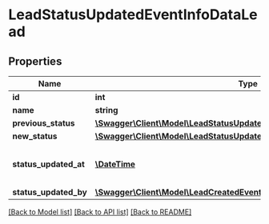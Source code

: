 # LeadStatusUpdatedEventInfoDataLead

## Properties
Name | Type | Description | Notes
------------ | ------------- | ------------- | -------------
**id** | **int** | Lead ID | [optional] 
**name** | **string** | Lead Name | [optional] 
**previous_status** | [**\Swagger\Client\Model\LeadStatusUpdatedEventInfoDataLeadPreviousStatus**](LeadStatusUpdatedEventInfoDataLeadPreviousStatus.md) |  | [optional] 
**new_status** | [**\Swagger\Client\Model\LeadStatusUpdatedEventInfoDataLeadNewStatus**](LeadStatusUpdatedEventInfoDataLeadNewStatus.md) |  | [optional] 
**status_updated_at** | [**\DateTime**](\DateTime.md) | Date and time of creation (ISO 8601) | [optional] 
**status_updated_by** | [**\Swagger\Client\Model\LeadCreatedEventInfoDataLeadCreatedBy**](LeadCreatedEventInfoDataLeadCreatedBy.md) |  | [optional] 

[[Back to Model list]](../../README.md#documentation-for-models) [[Back to API list]](../../README.md#documentation-for-api-endpoints) [[Back to README]](../../README.md)

